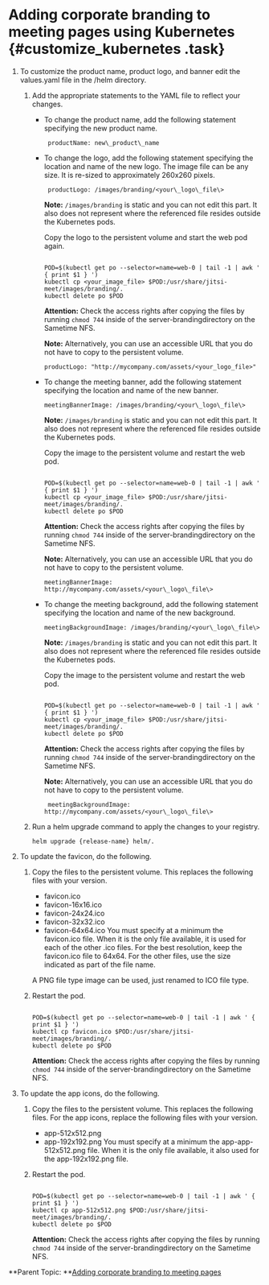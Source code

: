 # Adding corporate branding to meeting pages using Kubernetes {#customize_kubernetes .task}

1.  To customize the product name, product logo, and banner edit the values.yaml file in the /helm directory.

    1.  Add the appropriate statements to the YAML file to reflect your changes.

        -   To change the product name, add the following statement specifying the new product name.

            ``` {#codeblock_nzf_4cf_htb}
             productName: new\_product\_name
            ```

        -   To change the logo, add the following statement specifying the location and name of the new logo. The image file can be any size. It is re-sized to approximately 260x260 pixels.

            ``` {#codeblock_ozf_4cf_htb}
             productLogo: /images/branding/<your\_logo\_file\>
            ```

            **Note:** `/images/branding` is static and you can not edit this part. It also does not represent where the referenced file resides outside the Kubernetes pods.

            Copy the logo to the persistent volume and start the web pod again.

            ``` {#codeblock_hjs_ycf_htb}
            
            POD=$(kubectl get po --selector=name=web-0 | tail -1 | awk ' { print $1 } ')
            kubectl cp <your_image_file> $POD:/usr/share/jitsi-meet/images/branding/.
            kubectl delete po $POD
            ```

            **Attention:** Check the access rights after copying the files by running `chmod 744` inside of the server-brandingdirectory on the Sametime NFS.

            **Note:** Alternatively, you can use an accessible URL that you do not have to copy to the persistent volume.

            ``` {#codeblock_zns_hdf_htb}
            productLogo: "http://mycompany.com/assets/<your_logo_file>"
            ```

        -   To change the meeting banner, add the following statement specifying the location and name of the new banner.

            ```
            meetingBannerImage: /images/branding/<your\_logo\_file\>
            ```

            **Note:** `/images/branding` is static and you can not edit this part. It also does not represent where the referenced file resides outside the Kubernetes pods.

            Copy the image to the persistent volume and restart the web pod.

            ``` {#codeblock_hqd_xdf_htb}
            
            POD=$(kubectl get po --selector=name=web-0 | tail -1 | awk ' { print $1 } ')
            kubectl cp <your_image_file> $POD:/usr/share/jitsi-meet/images/branding/.
            kubectl delete po $POD
            ```

            **Attention:** Check the access rights after copying the files by running `chmod 744` inside of the server-brandingdirectory on the Sametime NFS.

            **Note:** Alternatively, you can use an accessible URL that you do not have to copy to the persistent volume.

            ``` {#codeblock_c5p_c2f_htb}
            meetingBannerImage: http://mycompany.com/assets/<your\_logo\_file\>
            ```

        -   To change the meeting background, add the following statement specifying the location and name of the new background.

            ``` {#codeblock_fhf_32f_htb}
            meetingBackgroundImage: /images/branding/<your\_logo\_file\>
            ```

            **Note:** `/images/branding` is static and you can not edit this part. It also does not represent where the referenced file resides outside the Kubernetes pods.

            Copy the image to the persistent volume and restart the web pod.

            ``` {#codeblock_ags_m2f_htb}
            
            POD=$(kubectl get po --selector=name=web-0 | tail -1 | awk ' { print $1 } ')
            kubectl cp <your_image_file> $POD:/usr/share/jitsi-meet/images/branding/.
            kubectl delete po $POD
            ```

            **Attention:** Check the access rights after copying the files by running `chmod 744` inside of the server-brandingdirectory on the Sametime NFS.

            **Note:** Alternatively, you can use an accessible URL that you do not have to copy to the persistent volume.

            ``` {#codeblock_gjr_p2f_htb}
             meetingBackgroundImage: http://mycompany.com/assets/<your\_logo\_file\>
            ```

    2.  Run a helm upgrade command to apply the changes to your registry.

        ``` {#codeblock_qzx_4cf_htb}
        helm upgrade {release-name} helm/.
        ```

2.  To update the favicon, do the following.

    1.  Copy the files to the persistent volume. This replaces the following files with your version.

        -   favicon.ico
        -   favicon-16x16.ico
        -   favicon-24x24.ico
        -   favicon-32x32.ico
        -   favicon-64x64.ico
        You must specify at a minimum the favicon.ico file. When it is the only file available, it is used for each of the other .ico files. For the best resolution, keep the favicon.ico file to 64x64. For the other files, use the size indicated as part of the file name.

        A PNG file type image can be used, just renamed to ICO file type.

    2.  Restart the pod.

        ``` {#codeblock_jtg_spn_cvb}
        
        POD=$(kubectl get po --selector=name=web-0 | tail -1 | awk ' { print $1 } ')
        kubectl cp favicon.ico $POD:/usr/share/jitsi-meet/images/branding/.
        kubectl delete po $POD
        ```

        **Attention:** Check the access rights after copying the files by running `chmod 744` inside of the server-brandingdirectory on the Sametime NFS.

3.  To update the app icons, do the following.

    1.  Copy the files to the persistent volume. This replaces the following files. For the app icons, replace the following files with your version.

        -   app-512x512.png
        -   app-192x192.png
        You must specify at a minimum the app-app-512x512.png file. When it is the only file available, it also used for the app-192x192.png file.

    2.  Restart the pod.

        ``` {#codeblock_ix4_14m_cvb}
        
        POD=$(kubectl get po --selector=name=web-0 | tail -1 | awk ' { print $1 } ')
        kubectl cp app-512x512.png $POD:/usr/share/jitsi-meet/images/branding/.
        kubectl delete po $POD
        ```

        **Attention:** Check the access rights after copying the files by running `chmod 744` inside of the server-brandingdirectory on the Sametime NFS.


**Parent Topic:  **[Adding corporate branding to meeting pages](customize_branding.md)


